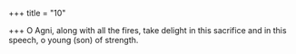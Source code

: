 +++
title = "10"

+++
O Agni, along with all the fires, take delight in this sacrifice and in this  speech,
o young (son) of strength.